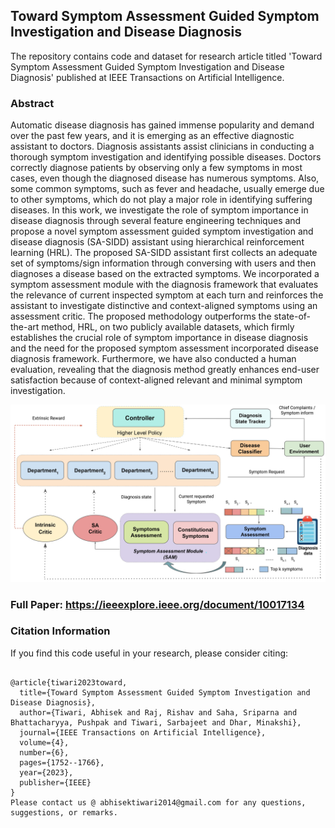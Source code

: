 ## Toward Symptom Assessment Guided Symptom Investigation and Disease Diagnosis

The repository contains code and dataset for research article titled 'Toward Symptom Assessment Guided Symptom Investigation and Disease Diagnosis' published at IEEE Transactions on Artificial Intelligence. 

### Abstract
Automatic disease diagnosis has gained immense popularity and demand over the past few years, and it is emerging as an effective diagnostic assistant to doctors. Diagnosis assistants assist clinicians in conducting a thorough symptom investigation and identifying possible diseases. Doctors correctly diagnose patients by observing only a few symptoms in most cases, even though the diagnosed disease has numerous symptoms. Also, some common symptoms, such as fever and headache, usually emerge due to other symptoms, which do not play a major role in identifying suffering diseases. In this work, we investigate the role of symptom importance in disease diagnosis through several feature engineering techniques and propose a novel symptom assessment guided symptom investigation and disease diagnosis (SA-SIDD) assistant using hierarchical reinforcement learning (HRL). The proposed SA-SIDD assistant first collects an adequate set of symptoms/sign information through conversing with users and then diagnoses a disease based on the extracted symptoms. We incorporated a symptom assessment module with the diagnosis framework that evaluates the relevance of current inspected symptom at each turn and reinforces the assistant to investigate distinctive and context-aligned symptoms using an assessment critic. The proposed methodology outperforms the state-of-the-art method, HRL, on two publicly available datasets, which firmly establishes the crucial role of symptom importance in disease diagnosis and the need for the proposed symptom assessment incorporated disease diagnosis framework. Furthermore, we have also conducted a human evaluation, revealing that the diagnosis method greatly enhances end-user satisfaction because of context-aligned relevant and minimal symptom investigation.

![Working](https://github.com/NLP-RL/SA-SIDD/blob/main/SA-SIDD.jpg)

### Full Paper: https://ieeexplore.ieee.org/document/10017134


### Citation Information 
If you find this code useful in your research, please consider citing:
~~~~

@article{tiwari2023toward,
  title={Toward Symptom Assessment Guided Symptom Investigation and Disease Diagnosis},
  author={Tiwari, Abhisek and Raj, Rishav and Saha, Sriparna and Bhattacharyya, Pushpak and Tiwari, Sarbajeet and Dhar, Minakshi},
  journal={IEEE Transactions on Artificial Intelligence},
  volume={4},
  number={6},
  pages={1752--1766},
  year={2023},
  publisher={IEEE}
}
Please contact us @ abhisektiwari2014@gmail.com for any questions, suggestions, or remarks.
